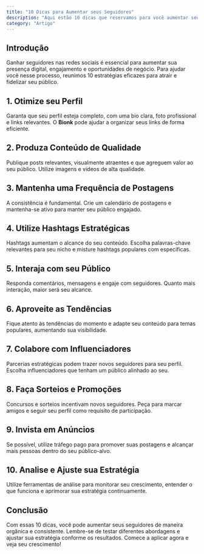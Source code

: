 ```yaml
---
title: "10 Dicas para Aumentar seus Seguidores"
description: "Aqui estão 10 dicas que reservamos para você aumentar seus seguidores!"
category: "Artigo"
---
```


## Introdução
Ganhar seguidores nas redes sociais é essencial para aumentar sua presença digital, engajamento e oportunidades de negócio. Para ajudar você nesse processo, reunimos 10 estratégias eficazes para atrair e fidelizar seu público.

## 1. Otimize seu Perfil
Garanta que seu perfil esteja completo, com uma bio clara, foto profissional e links relevantes. O **Bionk** pode ajudar a organizar seus links de forma eficiente.

## 2. Produza Conteúdo de Qualidade
Publique posts relevantes, visualmente atraentes e que agreguem valor ao seu público. Utilize imagens e vídeos de alta qualidade.

## 3. Mantenha uma Frequência de Postagens
A consistência é fundamental. Crie um calendário de postagens e mantenha-se ativo para manter seu público engajado.

## 4. Utilize Hashtags Estratégicas
Hashtags aumentam o alcance do seu conteúdo. Escolha palavras-chave relevantes para seu nicho e misture hashtags populares com específicas.

## 5. Interaja com seu Público
Responda comentários, mensagens e engaje com seguidores. Quanto mais interação, maior será seu alcance.

## 6. Aproveite as Tendências
Fique atento às tendências do momento e adapte seu conteúdo para temas populares, aumentando sua visibilidade.

## 7. Colabore com Influenciadores
Parcerias estratégicas podem trazer novos seguidores para seu perfil. Escolha influenciadores que tenham um público alinhado ao seu.

## 8. Faça Sorteios e Promoções
Concursos e sorteios incentivam novos seguidores. Peça para marcar amigos e seguir seu perfil como requisito de participação.

## 9. Invista em Anúncios
Se possível, utilize tráfego pago para promover suas postagens e alcançar mais pessoas dentro do seu público-alvo.

## 10. Analise e Ajuste sua Estratégia
Utilize ferramentas de análise para monitorar seu crescimento, entender o que funciona e aprimorar sua estratégia continuamente.

## Conclusão
Com essas 10 dicas, você pode aumentar seus seguidores de maneira orgânica e consistente. Lembre-se de testar diferentes abordagens e ajustar sua estratégia conforme os resultados. Comece a aplicar agora e veja seu crescimento!